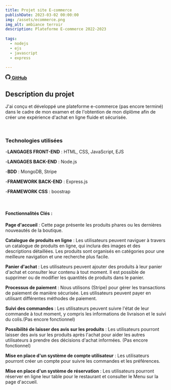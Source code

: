 ```yaml
---
title: Projet site E-commerce
publishDate: 2023-03-02 00:00:00
img: /assets/ecommerce.png 
img_alt: ambiance terroir
description: Plateforme E-commerce 2022-2023
 
tags:
  - nodejs
  - ejs
  - javascript
  - express
  
---
```

<a href="https://github.com/mikouss/ambianceterroir" target="_blank">
  <svg xmlns="http://www.w3.org/2000/svg" width="16" height="16" fill="currentColor" class="bi bi-github" viewBox="0 0 16 16">
    <path d="M8 0C3.58 0 0 3.58 0 8c0 3.54 2.29 6.53 5.47 7.59.4.07.55-.17.55-.38 0-.19-.01-.82-.01-1.49-2.01.37-2.53-.49-2.69-.94-.09-.23-.48-.94-.82-1.13-.28-.15-.68-.52-.01-.53.63-.01 1.08.58 1.23.82.72 1.21 1.87.87 2.33.66.07-.52.28-.87.51-1.07-1.78-.2-3.64-.89-3.64-3.95 0-.87.31-1.59.82-2.15-.08-.2-.36-1.02.08-2.12 0 0 .67-.21 2.2.82.64-.18 1.32-.27 2-.27.68 0 1.36.09 2 .27 1.53-1.04 2.2-.82 2.2-.82.44 1.1.16 1.92.08 2.12.51.56.82 1.27.82 2.15 0 3.07-1.87 3.75-3.65 3.95.29.25.54.73.54 1.48 0 1.07-.01 1.93-.01 2.2 0 .21.15.46.55.38A8.013 8.013 0 0 0 16 8c0-4.42-3.58-8-8-8z"/>
  </svg>
  <strong>GitHub</strong>
</a>




## Description du projet

J'ai conçu et développé une plateforme e-commerce (pas encore terminé) dans le cadre de mon examen et de l'obtention de mon diplôme afin de créer une expérience d'achat en ligne fluide et sécurisée.

<br>

### Technologies utilisées

-<strong>LANGAGES FRONT-END</strong> : HTML, CSS, JavaScript, EJS

-<strong>LANGAGES BACK-END</strong> :  Node.js

-<strong>BDD</strong> :  MongoDB, Stripe

-<strong>FRAMEWORK BACK-END</strong> : Express.js

-<strong>FRAMEWORK CSS</strong> : boostrap

<br>

#### Fonctionnalités Clés :

<strong>Page d'accueil</strong> : Cette page présente les produits phares ou les dernières nouveautés de la boutique.​

<strong>Catalogue de produits en ligne</strong> : Les utilisateurs peuvent naviguer à travers un catalogue de produits en ligne, qui inclura des images et des descriptions détaillées. Les produits sont organisés en catégories pour une meilleure navigation et une recherche plus facile.​

<strong>Panier d'achat</strong> : Les utilisateurs peuvent ajouter des produits à leur panier d'achat et consulter leur contenu à tout moment. Il est possible de supprimer ou de modifier les quantités de produits dans le panier.​

<strong>Processus de paiement</strong> : Nous utilisons (Stripe) pour gérer les transactions de paiement de manière sécurisée. Les utilisateurs peuvent payer en utilisant différentes méthodes de paiement.​

<strong>Suivi des commandes</strong> : Les utilisateurs peuvent suivre l'état de leur commande à tout moment, y compris les informations de livraison et le suivi du colis.(Pas encore fonctionnel)​

<strong>Possibilité de laisser des avis sur les produits</strong> : Les utilisateurs pourront laisser des avis sur les produits après l'achat pour aider les autres utilisateurs à prendre des décisions d'achat informées. (Pas encore fonctionnel)​

<strong>Mise en place d'un système de compte utilisateur</strong> : Les utilisateurs pourront créer un compte pour suivre les commandes et les préférences.​

<strong>Mise en place d'un système de réservation</strong> : Les utilisateurs pourront réserver en ligne leur table pour le restaurant et consulter le Menu sur la page d'accueil.​


